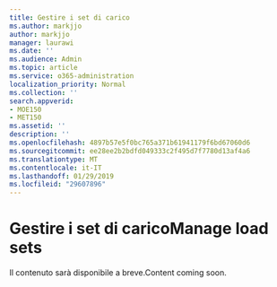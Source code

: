 ```yaml
---
title: Gestire i set di carico
ms.author: markjjo
author: markjjo
manager: laurawi
ms.date: ''
ms.audience: Admin
ms.topic: article
ms.service: o365-administration
localization_priority: Normal
ms.collection: ''
search.appverid:
- MOE150
- MET150
ms.assetid: ''
description: ''
ms.openlocfilehash: 4897b57e5f0bc765a371b61941179f6bd67060d6
ms.sourcegitcommit: ee28ee2b2bdfd049333c2f495d7f7780d13af4a6
ms.translationtype: MT
ms.contentlocale: it-IT
ms.lasthandoff: 01/29/2019
ms.locfileid: "29607896"
---
```

# <a name="manage-load-sets"></a><span data-ttu-id="d60ec-102">Gestire i set di carico</span><span class="sxs-lookup"><span data-stu-id="d60ec-102">Manage load sets</span></span>

<span data-ttu-id="d60ec-103">Il contenuto sarà disponibile a breve.</span><span class="sxs-lookup"><span data-stu-id="d60ec-103">Content coming soon.</span></span>